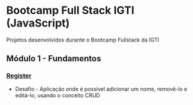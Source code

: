 # Bootcamp Full Stack IGTI (JavaScript)

Projetos desenvolvidos durante o Bootcamp Fullstack da IGTI

## Módulo 1 - Fundamentos

### [Register](https://codepen.io/joseguilhermeoliveira/pen/ZEQPmqa)

- Desafio - Aplicação onde é possível adicionar um nome, removê-lo e editá-lo, usando o conceito CRUD
